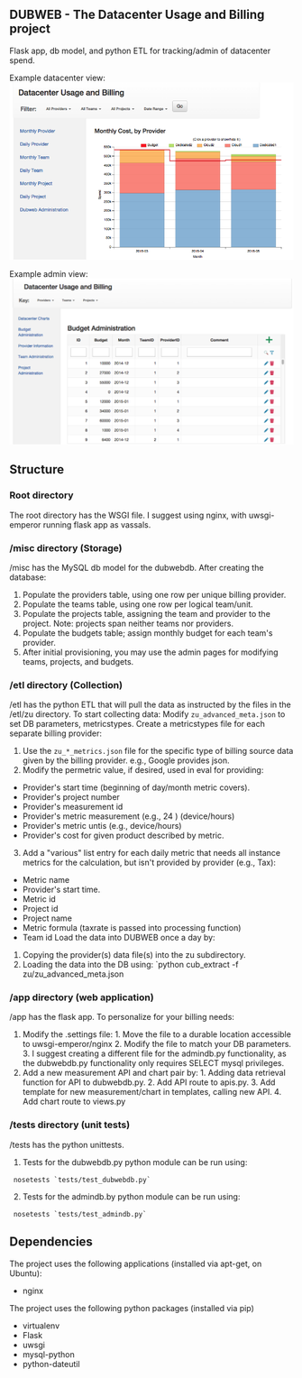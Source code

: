 ## DUBWEB - The Datacenter Usage and Billing project
Flask app, db model, and python ETL for tracking/admin of datacenter spend.
 
Example datacenter view:
![dubweb datacenter chart](dubweb_monthly_provider.png)


Example admin view:
![dubweb admin grid](dubweb_budget_admin.png)


## Structure

### Root directory
The root directory has the WSGI file. I suggest using nginx, with uwsgi-emperor running flask app as vassals.
 
### /misc directory (Storage)
/misc has the MySQL db model for the dubwebdb.  After creating the database:
1. Populate the providers table, using one row per unique billing provider. 
2. Populate the teams table, using one row per logical team/unit.
3. Populate the projects table, assigning the team and provider to the project.  Note: projects span neither teams nor providers.
4. Populate the budgets table; assign monthly budget for each team's provider.
5. After initial provisioning, you may use the admin pages for modifying teams, projects, and budgets.

### /etl directory (Collection)
/etl has the python ETL that will pull the data as instructed by the files in the /etl/zu directory. To start collecting data:
Modify `zu_advanced_meta.json` to set DB parameters, metricstypes.
Create a metricstypes file for each separate billing provider:
1. Use the `zu_*_metrics.json` file for the specific type of billing source data given by the billing provider. e.g., Google provides json. 
2. Modify the permetric value, if desired, used in eval for providing:
  - Provider's start time (beginning of day/month metric covers).
  - Provider's project number 
  - Provider's measurement id 
  - Provider's metric measurement (e.g., 24 ) (device/hours)
  - Provider's metric untis (e.g., device/hours)
  - Provider's cost for given product described by metric.
3. Add a "various" list entry for each daily metric that needs all instance metrics for the calculation, but isn't provided by provider  (e.g., Tax):
  - Metric name
  - Provider's start time.
  - Metric id
  - Project id
  - Project name 
  - Metric formula (taxrate is passed into processing function)
  - Team id
Load the data into DUBWEB once a day by:
1. Copying the provider(s) data file(s) into the zu subdirectory.
2. Loading the data into the DB using:
`python cub_extract -f zu/zu_advanced_meta.json

### /app directory (web application)
/app has the flask app.  To personalize for your billing needs:
  1. Modify the .settings file:
    1. Move the file to a durable location accessible to uwsgi-emperor/nginx
    2. Modify the file to match your DB parameters.
    3. I suggest creating a different file for the admindb.py functionality, as the dubwebdb.py functionality only requires SELECT mysql privileges.
  2. Add a new measurement API and chart pair by:
    1. Adding data retrieval function for API to dubwebdb.py.
    2. Add API route to apis.py.
    3. Add template for new measurement/chart in templates, calling new API.
    4. Add chart route to views.py

### /tests directory (unit tests)
/tests has the python unittests. 
  1. Tests for the dubwebdb.py python module can be run using:
```
 nosetests `tests/test_dubwebdb.py`
```
  2. Tests for the admindb.by python module can be run using:
```
 nosetests `tests/test_admindb.py`
```

## Dependencies
The project uses the following applications (installed via apt-get, on Ubuntu):
* nginx

The project uses the following python packages (installed via pip)
* virtualenv
* Flask
* uwsgi
* mysql-python
* python-dateutil


